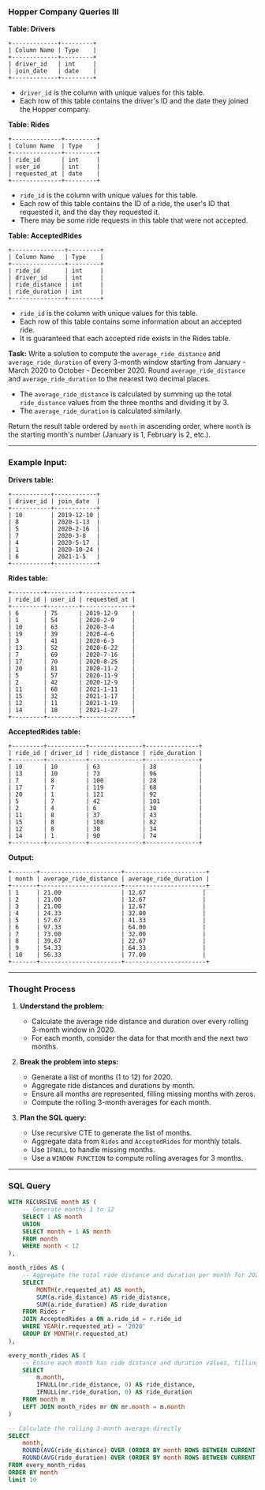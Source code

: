 ### Hopper Company Queries III

**Table: Drivers**

```
+-------------+---------+
| Column Name | Type    |
+-------------+---------+
| driver_id   | int     |
| join_date   | date    |
+-------------+---------+
```
- `driver_id` is the column with unique values for this table.
- Each row of this table contains the driver's ID and the date they joined the Hopper company.

**Table: Rides**

```
+--------------+---------+
| Column Name  | Type    |
+--------------+---------+
| ride_id      | int     |
| user_id      | int     |
| requested_at | date    |
+--------------+---------+
```
- `ride_id` is the column with unique values for this table.
- Each row of this table contains the ID of a ride, the user's ID that requested it, and the day they requested it.
- There may be some ride requests in this table that were not accepted.

**Table: AcceptedRides**

```
+---------------+---------+
| Column Name   | Type    |
+---------------+---------+
| ride_id       | int     |
| driver_id     | int     |
| ride_distance | int     |
| ride_duration | int     |
+---------------+---------+
```
- `ride_id` is the column with unique values for this table.
- Each row of this table contains some information about an accepted ride.
- It is guaranteed that each accepted ride exists in the Rides table.

**Task:**
Write a solution to compute the `average_ride_distance` and `average_ride_duration` of every 3-month window starting from January - March 2020 to October - December 2020. Round `average_ride_distance` and `average_ride_duration` to the nearest two decimal places.

- The `average_ride_distance` is calculated by summing up the total `ride_distance` values from the three months and dividing it by 3.
- The `average_ride_duration` is calculated similarly.

Return the result table ordered by `month` in ascending order, where `month` is the starting month's number (January is 1, February is 2, etc.).

---

### Example Input:

**Drivers table:**

```
+-----------+------------+
| driver_id | join_date  |
+-----------+------------+
| 10        | 2019-12-10 |
| 8         | 2020-1-13  |
| 5         | 2020-2-16  |
| 7         | 2020-3-8   |
| 4         | 2020-5-17  |
| 1         | 2020-10-24 |
| 6         | 2021-1-5   |
+-----------+------------+
```

**Rides table:**

```
+---------+---------+--------------+
| ride_id | user_id | requested_at |
+---------+---------+--------------+
| 6       | 75      | 2019-12-9    |
| 1       | 54      | 2020-2-9     |
| 10      | 63      | 2020-3-4     |
| 19      | 39      | 2020-4-6     |
| 3       | 41      | 2020-6-3     |
| 13      | 52      | 2020-6-22    |
| 7       | 69      | 2020-7-16    |
| 17      | 70      | 2020-8-25    |
| 20      | 81      | 2020-11-2    |
| 5       | 57      | 2020-11-9    |
| 2       | 42      | 2020-12-9    |
| 11      | 68      | 2021-1-11    |
| 15      | 32      | 2021-1-17    |
| 12      | 11      | 2021-1-19    |
| 14      | 18      | 2021-1-27    |
+---------+---------+--------------+
```

**AcceptedRides table:**

```
+---------+-----------+---------------+---------------+
| ride_id | driver_id | ride_distance | ride_duration |
+---------+-----------+---------------+---------------+
| 10      | 10        | 63            | 38            |
| 13      | 10        | 73            | 96            |
| 7       | 8         | 100           | 28            |
| 17      | 7         | 119           | 68            |
| 20      | 1         | 121           | 92            |
| 5       | 7         | 42            | 101           |
| 2       | 4         | 6             | 38            |
| 11      | 8         | 37            | 43            |
| 15      | 8         | 108           | 82            |
| 12      | 8         | 38            | 34            |
| 14      | 1         | 90            | 74            |
+---------+-----------+---------------+---------------+
```

**Output:**

```
+-------+-----------------------+-----------------------+
| month | average_ride_distance | average_ride_duration |
+-------+-----------------------+-----------------------+
| 1     | 21.00                 | 12.67                |
| 2     | 21.00                 | 12.67                |
| 3     | 21.00                 | 12.67                |
| 4     | 24.33                 | 32.00                |
| 5     | 57.67                 | 41.33                |
| 6     | 97.33                 | 64.00                |
| 7     | 73.00                 | 32.00                |
| 8     | 39.67                 | 22.67                |
| 9     | 54.33                 | 64.33                |
| 10    | 56.33                 | 77.00                |
+-------+-----------------------+-----------------------+
```

---

### Thought Process

1. **Understand the problem:**
   - Calculate the average ride distance and duration over every rolling 3-month window in 2020.
   - For each month, consider the data for that month and the next two months.

2. **Break the problem into steps:**
   - Generate a list of months (1 to 12) for 2020.
   - Aggregate ride distances and durations by month.
   - Ensure all months are represented, filling missing months with zeros.
   - Compute the rolling 3-month averages for each month.

3. **Plan the SQL query:**
   - Use recursive CTE to generate the list of months.
   - Aggregate data from `Rides` and `AcceptedRides` for monthly totals.
   - Use `IFNULL` to handle missing months.
   - Use a `WINDOW FUNCTION` to compute rolling averages for 3 months.

---

### SQL Query

```sql
WITH RECURSIVE month AS (
    -- Generate months 1 to 12
    SELECT 1 AS month
    UNION
    SELECT month + 1 AS month
    FROM month
    WHERE month < 12
),

month_rides AS (
    -- Aggregate the total ride distance and duration per month for 2020
    SELECT   
        MONTH(r.requested_at) AS month,
        SUM(a.ride_distance) AS ride_distance,
        SUM(a.ride_duration) AS ride_duration
    FROM Rides r 
    JOIN AcceptedRides a ON a.ride_id = r.ride_id
    WHERE YEAR(r.requested_at) = '2020'
    GROUP BY MONTH(r.requested_at)
),

every_month_rides AS (
    -- Ensure each month has ride distance and duration values, filling in zeroes for missing months
    SELECT 
        m.month, 
        IFNULL(mr.ride_distance, 0) AS ride_distance, 
        IFNULL(mr.ride_duration, 0) AS ride_duration
    FROM month m 
    LEFT JOIN month_rides mr ON mr.month = m.month
)

-- Calculate the rolling 3-month average directly
SELECT 
    month,
    ROUND(AVG(ride_distance) OVER (ORDER BY month ROWS BETWEEN CURRENT ROW AND 2 FOLLOWING), 2) AS average_ride_distance,
    ROUND(AVG(ride_duration) OVER (ORDER BY month ROWS BETWEEN CURRENT ROW AND 2 FOLLOWING), 2) AS average_ride_duration
FROM every_month_rides
ORDER BY month
limit 10

